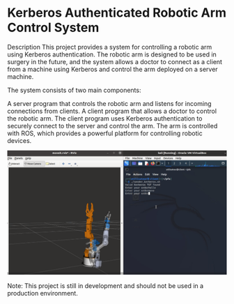 # Kerberos Authenticated Robotic Arm Control System
Description
This project provides a system for controlling a robotic arm using Kerberos authentication. The robotic arm is designed to be used in surgery in the future, and the system allows a doctor to connect as a client from a machine using Kerberos and control the arm deployed on a server machine.

The system consists of two main components:

A server program that controls the robotic arm and listens for incoming connections from clients.
A client program that allows a doctor to control the robotic arm.
The client program uses Kerberos authentication to securely connect to the server and control the arm. The arm is controlled with ROS, which provides a powerful platform for controlling robotic devices.

[![Demo](Screenshots/1.png)](videos/kerberos.mp4) 

Note: This project is still in development and should not be used in a production environment.
